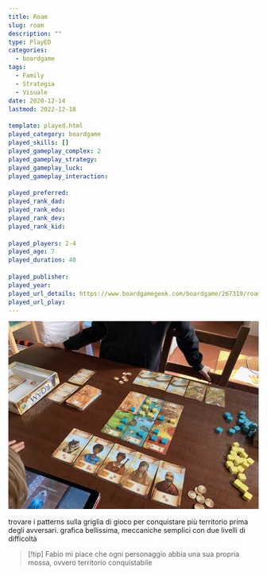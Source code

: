 ```yaml
---
title: Roam
slug: roam
description: ""
type: PlayED
categories:
  - boardgame
tags:
  - Family
  - Strategia
  - Visuale
date: 2020-12-14
lastmod: 2022-12-18

template: played.html
played_category: boardgame
played_skills: []
played_gameplay_complex: 2
played_gameplay_strategy: 
played_gameplay_luck: 
played_gameplay_interaction: 

played_preferred: 
played_rank_dad: 
played_rank_edu: 
played_rank_dev: 
played_rank_kid: 

played_players: 2-4
played_age: 7
played_duration: 40

played_publisher: 
played_year: 
played_url_details: https://www.boardgamegeek.com/boardgame/267319/roam
played_url_play: 
---
```


![](../../assets/img/played/boardgame/roam.webp)

trovare i patterns sulla griglia di gioco per conquistare più territorio prima degli avversari.
grafica bellissima, meccaniche semplici con due livelli di difficoltà

> [!tip] Fabio
> mi piace che ogni personaggio abbia una sua propria mossa, ovvero territorio conquistabile
